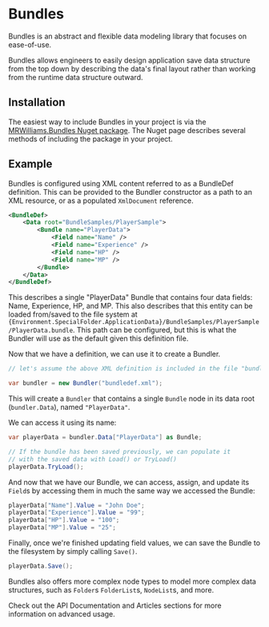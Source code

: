 # Bundles

Bundles is an abstract and flexible data modeling library that focuses on ease-of-use.

Bundles allows engineers to easily design application save data structure from the top down by describing the data's final layout rather than working from the runtime data structure outward.

## Installation

The easiest way to include Bundles in your project is via the [MRWilliams.Bundles Nuget package](https://www.nuget.org/packages/MRWilliams.Bundles). The Nuget page describes several methods of including the package in your project.

## Example

Bundles is configured using XML content referred to as a BundleDef definition. This can be provided to the Bundler constructor as a path to an XML resource, or as a populated `XmlDocument` reference.

```xml
<BundleDef>
	<Data root="BundleSamples/PlayerSample">
		<Bundle name="PlayerData">
			<Field name="Name" />
			<Field name="Experience" />
			<Field name="HP" />
			<Field name="MP" />
		</Bundle>
	</Data>
</BundleDef>
```

This describes a single "PlayerData" Bundle that contains four data fields: Name, Experience, HP, and MP. This also describes that this entity can be loaded from/saved to the file system at `{Environment.SpecialFolder.ApplicationData}/BundleSamples/PlayerSample/PlayerData.bundle`. This path can be configured, but this is what the Bundler will use as the default given this definition file.

Now that we have a definition, we can use it to create a Bundler.
```csharp
// let's assume the above XML definition is included in the file "bundledef.xml"

var bundler = new Bundler("bundledef.xml");
```
This will create a `Bundler` that contains a single `Bundle` node in its data root (`bundler.Data`), named `"PlayerData"`.

We can access it using its name:
```csharp
var playerData = bundler.Data["PlayerData"] as Bundle;

// If the bundle has been saved previously, we can populate it
// with the saved data with Load() or TryLoad()
playerData.TryLoad();
```

And now that we have our Bundle, we can access, assign, and update its `Field`s by accessing them in much the same way we accessed the Bundle:
```csharp
playerData["Name"].Value = "John Doe";
playerData["Experience"].Value = "99";
playerData["HP"].Value = "100";
playerData["MP"].Value = "25";
```

Finally, once we're finished updating field values, we can save the Bundle to the filesystem by simply calling `Save()`.
```csharp
playerData.Save();
```

Bundles also offers more complex node types to model more complex data structures, such as `Folder`s `FolderList`s, `NodeList`s, and more.

Check out the API Documentation and Articles sections for more information on advanced usage.